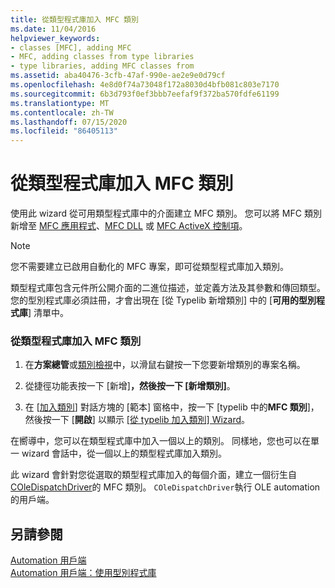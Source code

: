```yaml
---
title: 從類型程式庫加入 MFC 類別
ms.date: 11/04/2016
helpviewer_keywords:
- classes [MFC], adding MFC
- MFC, adding classes from type libraries
- type libraries, adding MFC classes from
ms.assetid: aba40476-3cfb-47af-990e-ae2e9e0d79cf
ms.openlocfilehash: 4e8d0f74a73048f172a8030d4bfb081c803e7170
ms.sourcegitcommit: 6b3d793f0ef3bbb7eefaf9f372ba570fdfe61199
ms.translationtype: MT
ms.contentlocale: zh-TW
ms.lasthandoff: 07/15/2020
ms.locfileid: "86405113"
---
```

# <a name="adding-an-mfc-class-from-a-type-library"></a>從類型程式庫加入 MFC 類別

使用此 wizard 從可用類型程式庫中的介面建立 MFC 類別。 您可以將 MFC 類別新增至 [MFC 應用程式](../../mfc/reference/creating-an-mfc-application.md)、[MFC DLL](../../mfc/reference/creating-an-mfc-dll-project.md) 或 [MFC ActiveX 控制項](../../mfc/reference/creating-an-mfc-activex-control.md)。

> [!NOTE]
> 您不需要建立已啟用自動化的 MFC 專案，即可從類型程式庫加入類別。

類型程式庫包含元件所公開介面的二進位描述，並定義方法及其參數和傳回類型。 您的型別程式庫必須註冊，才會出現在 [從 Typelib 新增類別] 中的 [**可用的型別程式庫**] 清單中。

### <a name="to-add-an-mfc-class-from-a-type-library"></a>從類型程式庫加入 MFC 類別

1. 在**方案總管**或[類別檢視](/visualstudio/ide/viewing-the-structure-of-code)中，以滑鼠右鍵按一下您要新增類別的專案名稱。

1. 從捷徑功能表按一下 [新增]****，然後按一下 [新增類別]****。

1. 在 [[加入類別](../../ide/add-class-dialog-box.md)] 對話方塊的 [範本] 窗格中，按一下 [typelib 中的**MFC 類別**]，然後按一下 [**開啟**] 以顯示 [[從 typelib 加入類別] Wizard](../../mfc/reference/add-class-from-typelib-wizard.md)。

在嚮導中，您可以在類型程式庫中加入一個以上的類別。 同樣地，您也可以在單一 wizard 會話中，從一個以上的類型程式庫加入類別。

此 wizard 會針對您從選取的類型程式庫加入的每個介面，建立一個衍生自[COleDispatchDriver](../../mfc/reference/coledispatchdriver-class.md)的 MFC 類別。 `COleDispatchDriver`執行 OLE automation 的用戶端。

## <a name="see-also"></a>另請參閱

[Automation 用戶端](../../mfc/automation-clients.md)<br/>
[Automation 用戶端：使用型別程式庫](../../mfc/automation-clients-using-type-libraries.md)
